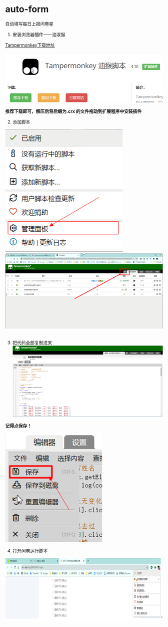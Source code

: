 # auto-form
自动填写每日上报问卷星
1.	安装浏览器插件——油泼猴

[Tampermonkey下载地址](https://chrome.zzzmh.cn/info?token=dhdgffkkebhmkfjojejmpbldmpobfkfo) 
<br><br>
![推荐下载](/img/1.png)

**推荐下载即可，解压后将后缀为.crx 的文件拖动到扩展程序中安装插件**

2.	添加脚本

![推荐下载](/img/2.png)
![推荐下载](/img/3.png)
<br><br>

3.	把代码全部复制进来
![推荐下载](/img/6.png)

 **记得点保存！**

![推荐下载](/img/4.png)

4.	打开问卷运行脚本

![推荐下载](/img/5.png)

